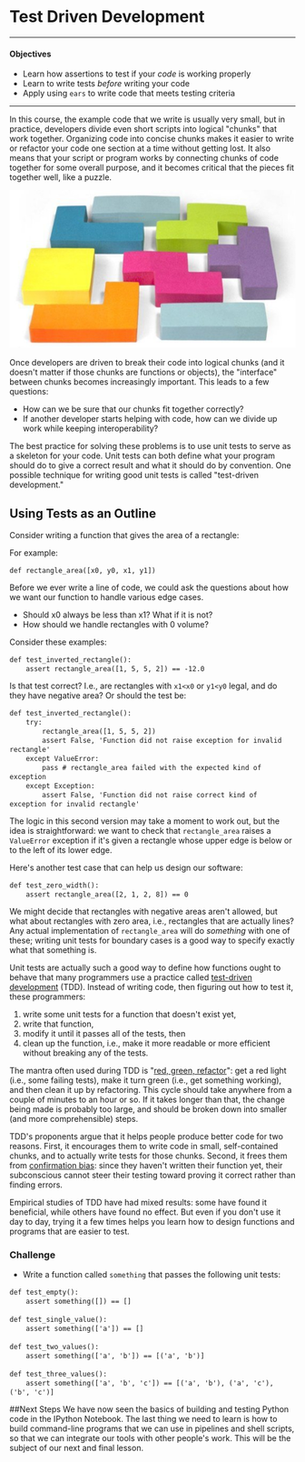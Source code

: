 Test Driven Development
=================================
---

#### Objectives  
*	Learn how assertions to test if your *code* is working properly
*	Learn to write tests *before* writing your code
*	Apply using ```ears``` to write code that meets testing criteria

---

In this course, the example code that we write is usually very small, but in practice, developers divide even short scripts into logical "chunks" that work together.  Organizing code into concise chunks makes it easier to write or refactor your code one section at a time without getting lost.  It also means that your script or program works by connecting chunks of code together for some overall purpose, and it becomes critical that the pieces fit together well, like a puzzle.

![](img/tetris.jpg)

Once developers are driven to break their code into logical chunks (and it doesn't matter if those chunks are functions or objects), the "interface" between chunks becomes increasingly important.  This leads to a few questions:

*	How can we be sure that our chunks fit together correctly?  
*	If another developer starts helping with code, how can we divide up work while keeping interoperability?

The best practice for solving these problems is to use unit tests to serve as a skeleton for your code.  Unit tests can both define what your program should do to give a correct result and what it should do by convention.  One possible technique for writing good unit tests is called "test-driven development."


## Using Tests as an Outline


Consider writing a function that gives the area of a rectangle:

For example:

```
def rectangle_area([x0, y0, x1, y1])
```

Before we ever write a line of code, we could ask the questions about how we want our function to handle various edge cases.

*	Should x0 always be less than x1?  What if it is not?
*	How should we handle rectangles with 0 volume?

Consider these examples:
<div>
<pre><code class="language-python"><span class="function"><span class="keyword">def</span> <span class="title">test_inverted_rectangle</span><span class="params">()</span>:</span>
    <span class="keyword">assert</span> rectangle_area([<span class="number">1</span>, <span class="number">5</span>, <span class="number">5</span>, <span class="number">2</span>]) == -<span class="number">12.0</span>
</code></pre>
</div>


<div>
<p>Is that test correct?
I.e.,
are rectangles with <code>x1&lt;x0</code> or <code>y1&lt;y0</code> legal,
and do they have negative area?
Or should the test be:</p>
</div>


<div>
<pre><code class="language-python"><span class="function"><span class="keyword">def</span> <span class="title">test_inverted_rectangle</span><span class="params">()</span>:</span>
    <span class="keyword">try</span>:
        rectangle_area([<span class="number">1</span>, <span class="number">5</span>, <span class="number">5</span>, <span class="number">2</span>])
        <span class="keyword">assert</span> <span class="built_in">False</span>, <span class="string">'Function did not raise exception for invalid rectangle'</span>
    <span class="keyword">except</span> ValueError:
        <span class="keyword">pass</span> <span class="comment"># rectangle_area failed with the expected kind of exception</span>
    <span class="keyword">except</span> Exception:
        <span class="keyword">assert</span> <span class="built_in">False</span>, <span class="string">'Function did not raise correct kind of exception for invalid rectangle'</span>
</code></pre>
</div>


<div>
<p>The logic in this second version may take a moment to work out,
but the idea is straightforward:
we want to check that <code>rectangle_area</code> raises a <code>ValueError</code> exception
if it&#39;s given a rectangle whose upper edge is below or to the left of its lower edge.</p>
<p>Here&#39;s another test case that can help us design our software:</p>
</div>


<div>
<pre><code class="language-python"><span class="function"><span class="keyword">def</span> <span class="title">test_zero_width</span><span class="params">()</span>:</span>
    <span class="keyword">assert</span> rectangle_area([<span class="number">2</span>, <span class="number">1</span>, <span class="number">2</span>, <span class="number">8</span>]) == <span class="number">0</span>
</code></pre>
</div>


<div>
<p>We might decide that rectangles with negative areas aren&#39;t allowed,
but what about rectangles with zero area,
i.e.,
rectangles that are actually lines?
Any actual implementation of <code>rectangle_area</code> will do <em>something</em> with one of these;
writing unit tests for boundary cases is a good way to specify exactly what that something is.</p>
<p>Unit tests are actually such a good way to define how functions ought to behave that
many programmers use a practice called <a href="glossary.html#test_driven_development">test-driven development</a> (TDD).
Instead of writing code,
then figuring out how to test it,
these programmers:</p>
<ol>
<li>write some unit tests for a function that doesn&#39;t exist yet,</li>
<li>write that function,</li>
<li>modify it until it passes all of the tests, then</li>
<li>clean up the function, i.e., make it more readable or more efficient without breaking any of the tests.</li>
</ol>
<p>The mantra often used during TDD is &quot;<a href="../../rules.html#red-green-refactor">red, green, refactor</a>&quot;:
get a red light (i.e., some failing tests),
make it turn green (i.e., get something working),
and then clean it up by refactoring.
This cycle should take anywhere from a couple of minutes to an hour or so.
If it takes longer than that,
the change being made is probably too large,
and should be broken down into smaller (and more comprehensible) steps.</p>
<p>TDD&#39;s proponents argue that it helps people produce better code for two reasons.
First,
it encourages them to write code in small, self-contained chunks,
and to actually write tests for those chunks.
Second,
it frees them from <a href="../../gloss.html#confirmation_bias">confirmation bias</a>:
since they haven&#39;t written their function yet,
their subconscious cannot steer their testing toward proving it correct
rather than finding errors.</p>
<p>Empirical studies of TDD have had mixed results:
some have found it beneficial,
while others have found no effect.
But even if you don&#39;t use it day to day,
trying it a few times helps you learn how to design functions and programs that are easier to test.</p>
</div>




### Challenge


*	Write a function called ```something``` that passes the following unit tests:

```
def test_empty():
    assert something([]) == []

def test_single_value():
    assert something(['a']) == []

def test_two_values():
    assert something(['a', 'b']) == [('a', 'b')]

def test_three_values():
    assert something(['a', 'b', 'c']) == [('a', 'b'), ('a', 'c'), ('b', 'c')]
```

##Next Steps
We have now seen the basics of building and testing Python code in the IPython Notebook. The last thing we need to learn is how to build command-line programs that we can use in pipelines and shell scripts, so that we can integrate our tools with other people's work. This will be the subject of our next and final lesson.